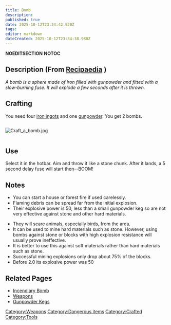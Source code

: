```yaml
---
title: Bomb
description: 
published: true
date: 2025-10-12T23:34:42.920Z
tags: 
editor: markdown
dateCreated: 2025-10-12T23:34:38.980Z
---
```


__NOEDITSECTION__ __NOTOC__

## Description (From [Recipaedia](Recipaedia "wikilink") )

*A bomb is a sphere made of iron filled with gunpowder and fitted with a
slow-burning fuse. It will explode a few seconds after it is thrown.*

## Crafting

You need four [iron ingots](Iron_Ingot "wikilink") and one
[gunpowder](gunpowder "wikilink"). You get 2 bombs.

<div style="overflow: hidden">

![Craft_a_bomb.jpg](Craft_a_bomb.jpg "Craft_a_bomb.jpg")

</div>

## Use

Select it in the hotbar. Aim and throw it like a stone chunk. After it
lands, a 5 second delay fuse will start then--BOOM\!

## Notes

  - You can start a house or forest fire if used carelessly.
  - Flaming debris can be spread far from the initial explosion.
  - Their explosive power is 50, less than a small gunpowder keg so are
    not very effective against stone and other hard materials.

<!-- end list -->

  - They will scare animals, especially birds, from the area.
  - It can be used to mine hard materials such as stone. However, using
    bombs against stone or blocks with high explosion resistance will
    usually prove ineffective.
  - It is better to use this against soft materials rather than hard
    materials such as stone.
  - Successful mining explosions only drop about 75% of the blocks.
  - Before 2.0 its explosive power was 50

## Related Pages

  - [Incendiary Bomb](Incendiary_Bomb "wikilink")
  - [Weapons](Weapons "wikilink")
  - [Gunpowder Kegs](Gunpowder_Kegs "wikilink")

[Category:Weapons](Category:Weapons "wikilink") [Category:Dangerous
items](Category:Dangerous_items "wikilink")
[Category:Crafted](Category:Crafted "wikilink")
[Category:Tools](Category:Tools "wikilink")